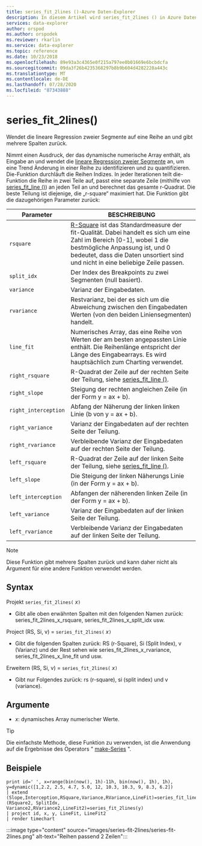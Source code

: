 ```yaml
---
title: series_fit_2lines ()-Azure Daten-Explorer
description: In diesem Artikel wird series_fit_2lines () in Azure Daten-Explorer beschrieben.
services: data-explorer
author: orspod
ms.author: orspodek
ms.reviewer: rkarlin
ms.service: data-explorer
ms.topic: reference
ms.date: 10/23/2018
ms.openlocfilehash: 89e93a3c4365e0f215a797ee0b01669e6bcbdcfa
ms.sourcegitcommit: 09da3f26b4235368297b8b9b604d4282228a443c
ms.translationtype: MT
ms.contentlocale: de-DE
ms.lasthandoff: 07/28/2020
ms.locfileid: "87343888"
---
```

# <a name="series_fit_2lines"></a>series_fit_2lines()

Wendet die lineare Regression zweier Segmente auf eine Reihe an und gibt mehrere Spalten zurück.  

Nimmt einen Ausdruck, der das dynamische numerische Array enthält, als Eingabe an und wendet die [lineare Regression zweier Segmente](https://en.wikipedia.org/wiki/Segmented_regression) an, um eine Trend Änderung in einer Reihe zu identifizieren und zu quantifizieren. Die-Funktion durchläuft die Reihen Indizes. In jeder Iterationen teilt die-Funktion die Reihe in zwei Teile auf, passt eine separate Zeile (mithilfe von [series_fit_line ()](series-fit-linefunction.md)) an jeden Teil an und berechnet das gesamte r-Quadrat. Die beste Teilung ist diejenige, die „r-square“ maximiert hat. Die Funktion gibt die dazugehörigen Parameter zurück:


|Parameter  |BESCHREIBUNG  |
|---------|---------|
|`rsquare`     | [R-Square](https://en.wikipedia.org/wiki/Coefficient_of_determination) ist das Standardmeasure der fit-Qualität. Dabei handelt es sich um eine Zahl im Bereich [0-1], wobei 1 die bestmögliche Anpassung ist, und 0 bedeutet, dass die Daten unsortiert sind und nicht in eine beliebige Zeile passen.        |
|`split_idx`     |   Der Index des Breakpoints zu zwei Segmenten (null basiert).      |
|`variance`     | Varianz der Eingabedaten.        |
|`rvariance`     | Restvarianz, bei der es sich um die Abweichung zwischen den Eingabedaten Werten (von den beiden Liniensegmenten) handelt.        |
|`line_fit`     | Numerisches Array, das eine Reihe von Werten der am besten angepassten Linie enthält. Die Reihenlänge entspricht der Länge des Eingabearrays. Es wird hauptsächlich zum Charting verwendet.        |
|`right_rsquare`     | R-Quadrat der Zeile auf der rechten Seite der Teilung, siehe [series_fit_line ()](series-fit-linefunction.md).        |
|`right_slope`     | Steigung der rechten angleichen Zeile (in der Form y = ax + b).         |
|`right_interception`     |  Abfang der Näherung der linken linken Linie (b von y = ax + b).       |
|`right_variance`    | Varianz der Eingabedaten auf der rechten Seite der Teilung.        |
|`right_rvariance`     | Verbleibende Varianz der Eingabedaten auf der rechten Seite der Teilung.        |
|`left_rsquare`     | R-Quadrat der Zeile auf der linken Seite der Teilung, siehe [series_fit_line ()](series-fit-linefunction.md).        |
|`left_slope`    | Die Steigung der linken Näherungs Linie (in der Form y = ax + b).        |
|`left_interception`     |   Abfangen der näherenden linken Zeile (in der Form y = ax + b).      |
|`left_variance`     | Varianz der Eingabedaten auf der linken Seite der Teilung.        |
|`left_rvariance`     | Verbleibende Varianz der Eingabedaten auf der linken Seite der Teilung.        |


> [!Note]
> Diese Funktion gibt mehrere Spalten zurück und kann daher nicht als Argument für eine andere Funktion verwendet werden.

## <a name="syntax"></a>Syntax

Projekt `series_fit_2lines(` *x*`)`
* Gibt alle oben erwähnten Spalten mit den folgenden Namen zurück: series_fit_2lines_x_rsquare, series_fit_2lines_x_split_idx usw.

Project (RS, Si, v) = `series_fit_2lines(` *x*`)`
* Gibt die folgenden Spalten zurück: RS (r-Square), Si (Split Index), v (Varianz) und der Rest sehen wie series_fit_2lines_x_rvariance, series_fit_2lines_x_line_fit und usw.

Erweitern (RS, Si, v) = `series_fit_2lines(` *x*`)`
* Gibt nur Folgendes zurück: rs (r-square), si (split index) und v (variance).
  
## <a name="arguments"></a>Argumente

* *x*: dynamisches Array numerischer Werte.  

> [!TIP]
> Die einfachste Methode, diese Funktion zu verwenden, ist die Anwendung auf die Ergebnisse des Operators " [make-Series](make-seriesoperator.md) ".

## <a name="examples"></a>Beispiele

<!-- csl: https://help.kusto.windows.net:443/Samples -->
```kusto
print id=' ', x=range(bin(now(), 1h)-11h, bin(now(), 1h), 1h), y=dynamic([1,2.2, 2.5, 4.7, 5.0, 12, 10.3, 10.3, 9, 8.3, 6.2])
| extend (Slope,Interception,RSquare,Variance,RVariance,LineFit)=series_fit_line(y), (RSquare2, SplitIdx, Variance2,RVariance2,LineFit2)=series_fit_2lines(y)
| project id, x, y, LineFit, LineFit2
| render timechart
```

:::image type="content" source="images/series-fit-2lines/series-fit-2lines.png" alt-text="Reihen passend 2 Zeilen":::
